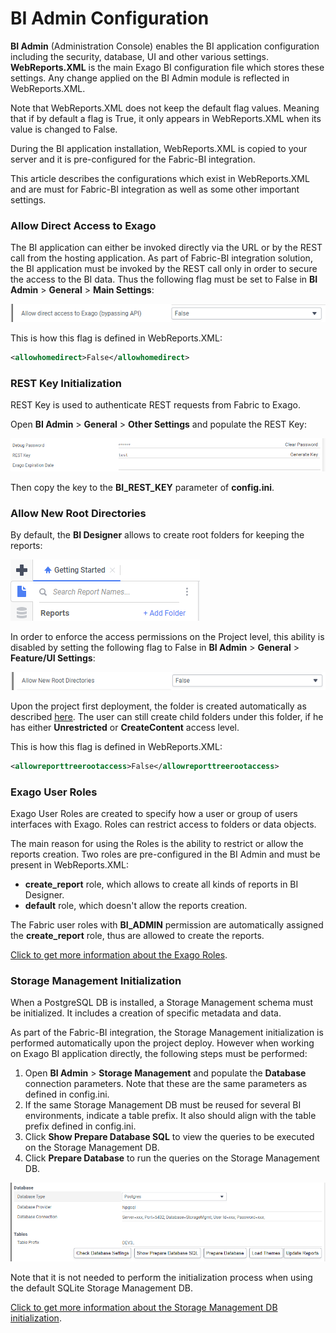 # BI Admin Configuration

**BI Admin** (Administration Console) enables the BI application configuration including the security, database, UI and other various settings. **WebReports.XML** is the main Exago BI configuration file which stores these settings. Any change applied on the BI Admin module is reflected in WebReports.XML.

Note that WebReports.XML does not keep the default flag values. Meaning that if by default a flag is True, it only appears in WebReports.XML when its value is changed to False. 

During the BI application installation, WebReports.XML is copied to your server and it is pre-configured for the Fabric-BI integration. 

This article describes the configurations which exist in WebReports.XML and are must for Fabric-BI integration as well as some other important settings.

### Allow Direct Access to Exago

The BI application can either be invoked directly via the URL or by the REST call from the hosting application. As part of Fabric-BI integration solution, the BI application must be invoked by the REST call only in order to secure the access to the BI data. Thus the following flag must be set to False in **BI Admin** > **General** > **Main Settings**:

![image](images/99_allow_dir_access.PNG)

This is how this flag is defined in WebReports.XML:

~~~xml
<allowhomedirect>False</allowhomedirect>
~~~

### REST Key Initialization

REST Key is used to authenticate REST requests from Fabric to Exago. 

Open **BI Admin** >  **General** > **Other Settings** and populate the REST Key:

![key](images/bi_rest_key.PNG)

Then copy the key to the **BI_REST_KEY** parameter of **config.ini**.

### Allow New Root Directories

By default, the **BI Designer** allows to create root folders for keeping the reports:

![image](images/99_add_folder.PNG)

In order to enforce the access permissions on the Project level, this ability is disabled by setting the following flag to False in **BI Admin** > **General** > **Feature/UI Settings**:

![image](images/99_allow_new_root.PNG)

Upon the project first deployment, the <project name> folder is created automatically as described [here](01_Installation.md#Project-Initialization-in-BI). The user can still create child folders under this folder, if he has either **Unrestricted** or **CreateContent** access level.

This is how this flag is defined in WebReports.XML:

~~~xml
<allowreporttreerootaccess>False</allowreporttreerootaccess>
~~~

### Exago User Roles 

Exago User Roles are created to specify how a user or group of users interfaces with Exago. Roles can restrict access to folders or data objects.

The main reason for using the Roles is the ability to restrict or allow the reports creation. Two roles are pre-configured in the BI Admin and must be present in WebReports.XML:

* **create_report** role, which allows to create all kinds of reports in BI Designer.
* **default** role, which doesn't allow the reports creation.

The Fabric user roles with **BI_ADMIN** permission are automatically assigned the **create_report** role, thus are allowed to create the reports.

[Click to get more information about the Exago Roles](https://support.exagoinc.com/hc/en-us/articles/214571808-Roles).

### Storage Management Initialization

When a PostgreSQL DB is installed, a Storage Management schema must be initialized. It includes a creation of specific metadata and data. 

As part of the Fabric-BI integration, the Storage Management initialization is performed automatically upon the project deploy. However when working on Exago BI application directly, the following steps must be performed:

1. Open **BI Admin** >  **Storage Management** and populate the **Database** connection parameters. Note that these are the same parameters as defined in config.ini.
2. If the same Storage Management DB must be reused for several BI environments, indicate a table prefix. It also should align with the table prefix defined in config.ini.
3. Click **Show Prepare Database SQL** to view the queries to be executed on the Storage Management DB.
4. Click **Prepare Database** to run the queries on the Storage Management DB.

![sm](images/bi_sm_details.PNG)

Note that it is not needed to perform the initialization process when using the default SQLite Storage Management DB.

[Click to get more information about the Storage Management DB initialization](https://support.exagoinc.com/hc/en-us/articles/360042229693).

